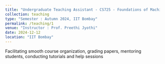 ```yaml
---
title: "Undergraduate Teaching Assistant - CS725 - Foundations of Machine Learning"
collection: teaching
type: "Semester : Autumn 2024, IIT Bombay"
permalink: /teaching/1
venue: "Instructor : Prof. Preethi Jyothi"
date: 2024-12-12
location: "IIT Bombay"
---
```



Facilitating smooth course organization, grading papers, mentoring students, conducting tutorials and help sessions
